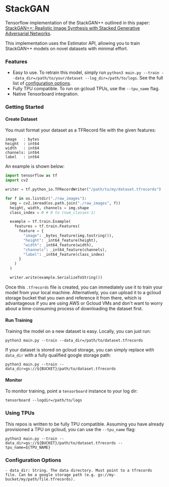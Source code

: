 # StackGAN

Tensorflow implementation of the StackGAN++ outlined in this paper: [StackGAN++: Realistic Image Synthesis with Stacked Generative Adversarial Networks](https://arxiv.org/pdf/1710.10916.pdf).

This implementation uses the Estimator API, allowing you to train StackGAN++ models on novel datasets with minimal effort.

### Features

- Easy to use. To retrain this model, simply run `python3 main.py --train --data_dir=/path/to/your/dataset --log_dir=/path/to/logs`. See the full list of [configuration options](https://google.com).
- Fully TPU compatible. To run on gcloud TPUs, use the `--tpu_name` flag.
- Native Tensorboard integration.

### Getting Started

#### Create Dataset

You must format your dataset as a TFRecord file with the given features:
```
image   : bytes
height  : int64
width   : int64
channels: int64
label   : int64
```

An example is shown below:

```python
import tensorflow as tf
import cv2

writer = tf.python_io.TFRecordWriter("/path/to/my/dataset.tfrecords")

for f in os.listdir("./raw_images"):
  img = cv2.imread(os.path.join("./raw_images", f))
  height, width, channels = img.shape
  class_index = 0 # 0 to (num_classes-1)

  example = tf.train.Example(
    features = tf.train.Features(
      feature = {
        "image": _bytes_feature(img.tostring()),
        "height": _int64_feature(height),
        "width": _int64_feature(width),
        "channels": _int64_feature(channels),
        "label": _int64_feature(class_index)
      }
    )
  )

  writer.write(example.SerializeToString())
```

Once this `.tfrecords` file is created, you can immediately use it to train your model from your local machine. Alternatively, you can upload it to a gcloud storage bucket that you own and reference it from there, which is advantageous if you are using AWS or Gcloud VMs and don't want to worry about a time-consuming process of downloading the dataset first.

#### Run Training

Training the model on a new dataset is easy. Locally, you can just run:

```
python3 main.py --train --data_dir=/path/to/dataset.tfrecords
```

If your dataset is stored on gcloud storage, you can simply replace with `data_dir` with a fully qualified google storage path:

```
python3 main.py --train --data_dir=gs://${BUCKET}/path/to/dataset.tfrecords
```

#### Monitor

To monitor training, point a `tensorboard` instance to your log dir:

```
tensorboard --logdir=/path/to/logs
```

### Using TPUs

This repos is written to be fully TPU compatible. Assuming you have already provisioned a TPU on gcloud, you can use the `--tpu_name` flag:

```
python3 main.py --train --data_dir=gs://${BUCKET}/path/to/dataset.tfrecords --tpu_name=${TPU_NAME}
```

### Configuration Options

```
- data_dir: String. The data directory. Must point to a tfrecords file. Can be a google storage path (e.g. gs://my-bucket/my/path/file.tfrecords).
```
